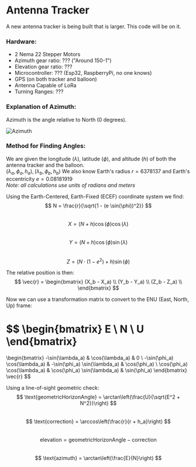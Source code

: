 # Antenna Tracker

A new antenna tracker is being built that is larger. This code will be on it.

### Hardware:

- 2 Nema 22 Stepper Motors
- Azimuth gear ratio: ??? ("Around 150-1")
- Elevation gear ratio: ???
- Microcontroller: ??? (Esp32, RaspberryPi, no one knows)
- GPS (on both tracker and balloon)
- Antenna Capable of LoRa
- Turning Ranges: ???

### Explanation of Azimuth:

Azimuth is the angle relative to North (0 degrees).

![Azimuth](https://www.pveducation.org/sites/default/files/PVCDROM/Properties-of-Sunlight/Images/AZIMUTH.gif)

### Method for Finding Angles:

We are given the longitude $(\lambda)$, latitude $(\phi)$, and altitude $(h)$ of both the antenna tracker and the balloon.<br>
$(\lambda_a, \phi_a, h_a), (\lambda_b, \phi_b, h_b)$
We also know Earth's radius $r = 6378137$ and Earth's eccentricity $e = 0.08181919$  
*Note: all calculations use units of radians and meters*

Using the Earth-Centered, Earth-Fixed (ECEF) coordinate system we find:
$$ N = \frac{r}{\sqrt{1 - (e \sin(\phi))^2}} $$  
$$ X = (N + h) \cos(\phi) \cos(\lambda) $$  
$$ Y = (N + h) \cos(\phi) \sin(\lambda) $$  
$$ Z = (N \cdot (1 - e^2) + h) \sin(\phi) $$  

The relative position is then:  
$$ 
\vec{r} = \begin{bmatrix}
(X_b - X_a) \\
(Y_b - Y_a) \\
(Z_b - Z_a) \\
\end{bmatrix}
$$

Now we can use a transformation matrix to convert to the ENU (East, North, Up) frame:

$$
\begin{bmatrix}
E \\
N \\
U
\end{bmatrix}
=
\begin{bmatrix}
-\sin(\lambda_a) & \cos(\lambda_a) & 0 \\
-\sin(\phi_a) \cos(\lambda_a) & -\sin(\phi_a) \sin(\lambda_a) & \cos(\phi_a) \\
\cos(\phi_a) \cos(\lambda_a) & \cos(\phi_a) \sin(\lambda_a) & \sin(\phi_a)
\end{bmatrix}
\vec{r}
$$

Using a line-of-sight geometric check:
$$ \text{geometricHorizonAngle} = \arctan\left(\frac{U}{\sqrt{E^2 + N^2}}\right) $$  
$$ \text{correction} = \arccos\left(\frac{r}{r + h_a}\right) $$  
$$ \text{elevation} = \text{geometricHorizonAngle} - \text{correction} $$  
$$ \text{azimuth} = \arctan\left(\frac{E}{N}\right) $$  
